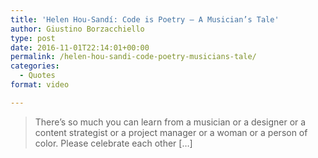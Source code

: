 ```yaml
---
title: 'Helen Hou-Sandí: Code is Poetry – A Musician’s Tale'
author: Giustino Borzacchiello
type: post
date: 2016-11-01T22:14:01+00:00
permalink: /helen-hou-sandi-code-poetry-musicians-tale/
categories:
  - Quotes
format: video

---
```

> There&#8217;s so much you can learn from a musician or a designer or a content strategist or a project manager or a woman or a person of color. Please celebrate each other [&#8230;]

<div class="jetpack-video-wrapper">
  <span class="embed-youtube" style="text-align:center; display: block;"></span>
</div>